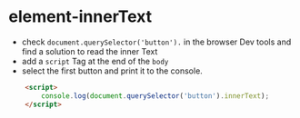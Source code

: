 # element-innerText

- check `document.querySelector('button').` in the browser Dev tools and find a solution to read the inner Text
- add a `script` Tag at the end of the `body`
- select the first button and print it to the console.

```html
    <script>
        console.log(document.querySelector('button').innerText);
    </script>
```
